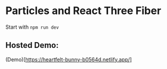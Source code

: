 # Particles and React Three Fiber

Start with `npm run dev`

## Hosted Demo:

(Demo)[https://heartfelt-bunny-b0564d.netlify.app/]
